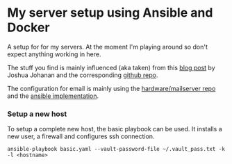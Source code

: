 My server setup using Ansible and Docker
=========================================

A setup for for my servers.
At the moment I'm playing around so don't
expect anything working in here.

The stuff you find is mainly influenced (aka taken)
from this [blog post](https://ejosh.co/de/2015/05/ansible-for-server-provisioning/)
by Joshua Johanan and the corresponding [github repo](https://github.com/johanan/Ansible-and-Docker).

The configuration for email is mainly using the [hardware/mailserver repo](https://github.com/hardware/mailserver)
and the [ansible implementation](https://github.com/ksylvan/docker-mail-server).

### Setup a new host

To setup a complete new host, the basic playbook can be used.
It installs a new user, a firewall and configures ssh connection.

`ansible-playbook basic.yaml --vault-password-file ~/.vault_pass.txt -k -l <hostname>`

